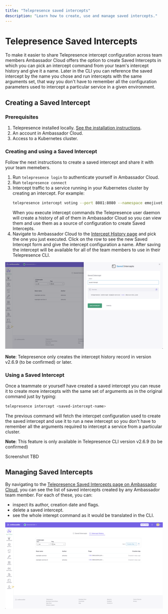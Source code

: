```yaml
---
title: "Telepresence saved intercepts"
description: "Learn how to create, use and manage saved intercepts."
---
```


# Telepresence Saved Intercepts

To make it easier to share Telepresence intercept configuration across team members Ambassador Cloud offers the option to create Saved Intercepts
in which you can pick an intercept command from your team's intercept history and give it a name. Later in the CLI you can reference the saved intercept
by the name you chose and run intercepts with the same arguments set, that way you don't have to remember all the configuration parameters used to intercept
a particular service in a given environment.

## Creating a Saved Intercept 

### Prerequisites

1. Telepresence installed locally. [See the installation instructions](../../../telepresence/latest/install/index.md).
1. An account in Ambassador Cloud.
1. Access to a Kubernetes cluster.

### Creating and using a Saved Intercept

Follow the next instructions to create a saved intercept and share it with your team memebers.

1. Run `telepresence login` to authenticate yourself in Ambassador Cloud.
2. Run `telepresence connect`
3. Intercept traffic to a service running in your Kubernetes cluster by creating an intercept. For example:
   ```bash
   telepresence intercept voting --port 8081:8080 --namespace emojivoto --http-header x-telepresence-intercept-id=test-user-1
   ```
   When you execute intercept commands the Telepresence user daemon will create a history of all of them in Ambassador Cloud
   so you can view them and use them as a source of configuration to create Saved Intercepts.
4. Navigate to Ambassador Cloud to the [Intercept History page](https://app.getambassador.io/saved-intercepts/history) and pick the one you just
   executed. Click on the row to see the new Saved Intercept form and give the intercept configuration a name. After saving the intercept will be available
   for all of the team members to use in their Telepresence CLI.
<img src="../images/telepresence-saved-intercepts-form.png"/>

**Note**: Telepresence only creates the intercept history record in version v2.6.9 (to be confirmed) or later.
   

### Using a Saved Intercept

Once a teammate or yourself have created a saved intercept you can reuse it to create more intercepts with the same set of arguments as in the original command just by typing:

```bash
telepresence intercept <saved-intercept-name>
```

The previous command will fetch the intercpet configuration used to create the saved intercept and use it to run a new intercept so you
don't have to remember all the arguments required to intercept a service from a particular cluster.

**Note**: This feature is only available in Telepresence CLI version v2.6.9 (to be confirmed)

Screenshot TBD

##  Managing Saved Intercepts

By navigating to the [Telepresence Saved Intercepts page on Ambassador Cloud](https://app.getambassador.io/saved-intercepts/saved-intercept),
you can see the list of saved intercepts created by any Ambassador team member. For each of these, you can:

-  inspect its author, creation date and flags.
- delete a saved intercept.
- see the whole interept command as it would be translated in the CLI.

<img src="../images/telepresence-saved-intercepts-list.png"/>

